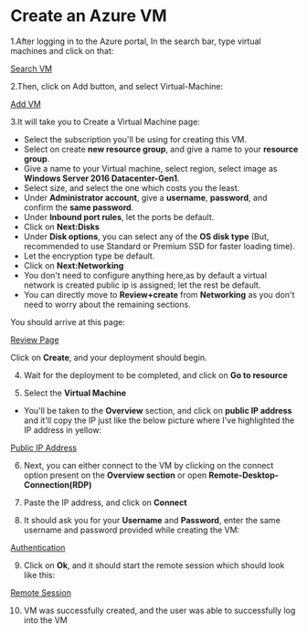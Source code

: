 # **Create an Azure VM**

1.After logging in to the Azure portal, In the search bar, type virtual machines and click on that:

[Search VM](https://user-images.githubusercontent.com/83011430/115717971-53ba3200-a398-11eb-85de-37f117873ef2.png)

2.Then, click on Add button, and select Virtual-Machine:

[Add VM](https://user-images.githubusercontent.com/83011430/115718614-e78bfe00-a398-11eb-8d05-7b7d5e563838.png)

3.It will take you to Create a Virtual Machine page:
 - Select the subscription you'll be using for creating this VM.
 - Select on create **new resource group**, and give a name to your **resource group**.
 - Give a name to your Virtual machine, select region, select image as **Windows Server 2016 Datacenter-Gen1**.
 - Select size, and select the one which costs you the least.
 - Under **Administrator account**, give a **username**, **password**, and confirm the **same password**.
 - Under **Inbound port rules**, let the ports be default.
 - Click on **Next:Disks**
 - Under **Disk options**, you can select any of the **OS disk type** (But, recommended to use Standard or Premium SSD for faster loading time).
 - Let the encryption type be default.
 - Click on **Next:Networking**
 - You don't need to configure anything here,as by default a virtual network is created public ip is assigned; let the rest be default.
 - You can directly move to **Review+create** from **Networking** as you don't need to worry about the remaining sections.
 
 You should arrive at this page:
 
 [Review Page](https://user-images.githubusercontent.com/83011430/115721096-523e3900-a39b-11eb-8f11-e21b4e6b6121.png)
 
 Click on **Create**, and your deployment should begin.
 
4. Wait for the deployment to be completed, and click on **Go to resource**

5. Select the **Virtual Machine**
 - You'll be taken to the **Overview** section, and click on **public IP address** and it'll copy the IP just like the below picture where I've highlighted the IP address in yellow:
 
[Public IP Address](https://user-images.githubusercontent.com/83011430/115722078-41da8e00-a39c-11eb-9e1f-ccc5fa5987f7.png)

6. Next, you can either connect to the VM by clicking on the connect option present on the **Overview section** or open **Remote-Desktop-Connection(RDP)**

7. Paste the IP address, and click on **Connect**

8. It should ask you for your **Username** and **Password**, enter the same username and password provided while creating the VM:

[Authentication](https://user-images.githubusercontent.com/83011430/115723001-28861180-a39d-11eb-9e04-96665e516599.png)

9. Click on **Ok**, and it should start the remote session which should look like this:

[Remote Session](https://user-images.githubusercontent.com/83011430/115723314-7b5fc900-a39d-11eb-82ff-572f86175dbc.png)

10. VM was successfully created, and the user was able to successfully log into the VM
